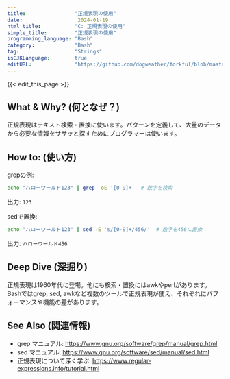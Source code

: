 ```yaml
---
title:                "正規表現の使用"
date:                  2024-01-19
html_title:           "C: 正規表現の使用"
simple_title:         "正規表現の使用"
programming_language: "Bash"
category:             "Bash"
tag:                  "Strings"
isCJKLanguage:        true
editURL:              "https://github.com/dogweather/forkful/blob/master/content/ja/bash/using-regular-expressions.md"
---
```


{{< edit_this_page >}}

## What & Why? (何となぜ？)

正規表現はテキスト検索・置換に使います。パターンを定義して、大量のデータから必要な情報をササッと探すためにプログラマーは使います。

## How to: (使い方)

grepの例:
```Bash
echo "ハローワールド123" | grep -oE '[0-9]+'  # 数字を検索
```
出力: `123`

sedで置換:
```Bash
echo "ハローワールド123" | sed -E 's/[0-9]+/456/'  # 数字を456に置換
```
出力: `ハローワールド456`

## Deep Dive (深掘り)

正規表現は1960年代に登場。他にも検索・置換にはawkやperlがあります。Bashではgrep, sed, awkなど複数のツールで正規表現が使え、それぞれにパフォーマンスや機能の差があります。

## See Also (関連情報)

- grep マニュアル: https://www.gnu.org/software/grep/manual/grep.html
- sed マニュアル: https://www.gnu.org/software/sed/manual/sed.html
- 正規表現について深く学ぶ: https://www.regular-expressions.info/tutorial.html
